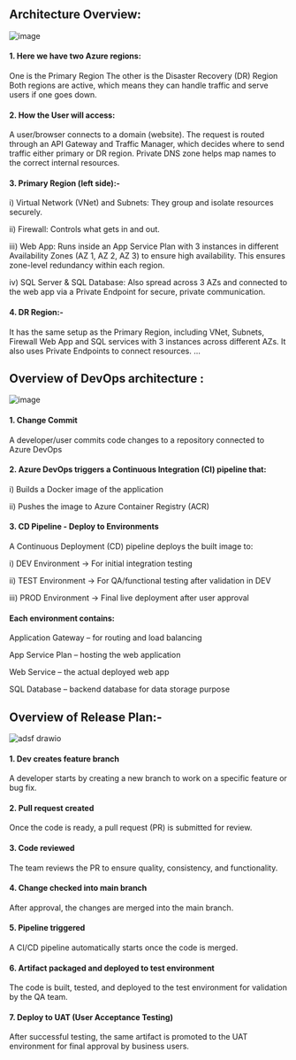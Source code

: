 ## Architecture Overview:

![image](https://github.com/user-attachments/assets/43ff7535-68aa-4654-918f-35ba8304ce8f)




#### 1. Here we have two Azure regions:
One is the Primary Region
The other is the Disaster Recovery (DR) Region
Both regions are active, which means they can handle traffic and serve users if one goes down.

#### 2. How the User will access:

A user/browser connects to a domain (website).
The request is routed through an API Gateway and Traffic Manager, which decides where to send traffic either primary or DR region.
Private DNS zone helps map names to the correct internal resources.

#### 3. Primary Region (left side):-

i) Virtual Network (VNet) and Subnets: They group and isolate resources securely.

ii) Firewall: Controls what gets in and out.

iii) Web App: Runs inside an App Service Plan with 3 instances in different Availability Zones (AZ 1, AZ 2, AZ 3) to ensure high availability. This ensures zone-level redundancy within each region.

iv) SQL Server & SQL Database: Also spread across 3 AZs and connected to the web app via a Private Endpoint for secure, private communication.

#### 4. DR Region:-
   
It has the same setup as the Primary Region, including VNet, Subnets, Firewall Web App and SQL services with 3 instances across different AZs. It also uses Private Endpoints to connect resources.
...


## Overview of DevOps architecture :

![image](https://github.com/user-attachments/assets/77810873-a5aa-4320-b73a-9a2f19ec6122)




#### 1. Change Commit
   
A developer/user commits code changes to a repository connected to Azure DevOps

#### 2. Azure DevOps triggers a Continuous Integration (CI) pipeline that:

i) Builds a Docker image of the application

ii) Pushes the image to Azure Container Registry (ACR)

#### 3. CD Pipeline - Deploy to Environments

A Continuous Deployment (CD) pipeline deploys the built image to:

i) DEV Environment → For initial integration testing

ii) TEST Environment → For QA/functional testing after validation in DEV

iii) PROD Environment → Final live deployment after user approval

#### Each environment contains:

Application Gateway – for routing and load balancing

App Service Plan – hosting the web application

Web Service – the actual deployed web app

SQL Database – backend database for data storage purpose



## Overview of Release Plan:-


![adsf drawio](https://github.com/user-attachments/assets/579d541a-f5e9-4469-8247-ee8947f189bb)





#### 1. Dev creates feature branch
   
A developer starts by creating a new branch to work on a specific feature or bug fix.

#### 2. Pull request created
   
Once the code is ready, a pull request (PR) is submitted for review.

#### 3. Code reviewed
   
The team reviews the PR to ensure quality, consistency, and functionality.

#### 4. Change checked into main branch
   
After approval, the changes are merged into the main branch.

#### 5. Pipeline triggered
    
A CI/CD pipeline automatically starts once the code is merged.

#### 6. Artifact packaged and deployed to test environment
    
The code is built, tested, and deployed to the test environment for validation by the QA team.

#### 7. Deploy to UAT (User Acceptance Testing)
    
After successful testing, the same artifact is promoted to the UAT environment for final approval by business users.
















